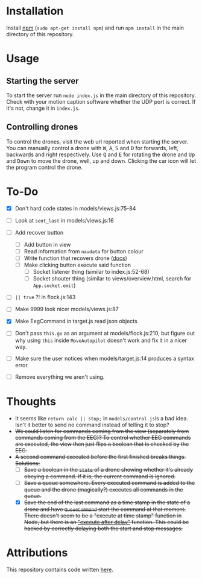 Installation
============

Install [npm](https://www.npmjs.com/) (`sudo apt-get install npm`) and run
`npm install` in the main directory of this repository.


Usage
=====

Starting the server
-------------------

To start the server run `node index.js` in the main directory of this
repository. Check with your motion caption software whether the UDP port is
correct. If it's not, change it in `index.js`.

Controlling drones
------------------

To control the drones, visit the web url reported when starting the server. You
can manually control a drone with <kbd>W</kbd>, <kbd>A</kbd>, <kbd>S</kbd> and
<kbd>D</kbd> for forwards, left, backwards and right respectively. Use <kbd>Q</kbd>
and <kbd>E</kbd> for rotating the drone and <kbd>Up</kbd> and <kbd>Down</kbd>
to move the drone, well, up and down. Clicking the car icon will let the
program control the drone.


To-Do
=====
 - [X]  Don't hard code states in models/views.js:75-84
 - [ ]  Look at `sent_last` in models/views.js:16
 - [ ]  Add recover button
     - [ ]  Add button in view
     - [ ]  Read information from `navdata` for button colour
     - [ ]  Write function that recovers drone ([docs](https://www.npmjs.com/package/ar-drone#clientdisableemergency))
     - [ ]  Make clicking button execute said function
         - [ ]  Socket listener thing (similar to index.js:52-68)
         - [ ]  Socket shouter thing (similar to views/overview.html, search for `App.socket.emit`)
 - [ ]  `|| true` ?! in flock.js:143
 - [ ]  Make 9999 look nicer models/views.js:87
 - [X]  Make EegCommand in target.js read json objects
 - [ ]  Don't pass `this.go` as an argument at models/flock.js:210, but figure
        out why using `this` inside `MoveAutopilot` doesn't work and fix it
        in a nicer way.
 - [ ]  Make sure the user notices when models/target.js:14 produces a syntax error.
 - [ ]  Remove everything we aren't using.


Thoughts
========
 -  It seems like `return calc || stop;` in `models/control.js`is a bad idea.
    Isn't it better to send no command instead of telling it to stop?
 -  ~~We could listen for commands coming from the view (separately from commands
    coming from the EEG)? To control whether EEG commands are executed, the
    view then just flips a boolean that is checked by the EEG.~~
 -  ~~A second command executed before the first finished breaks things. Solutions:~~
     - [ ]  ~~Save a boolean in the `state` of a drone showing whether it's already
            obeying a command. If it is, the current command is ignored.~~
     - [ ]  ~~Save a queue somewhere. Every executed command is added to the
            queue and the drone (magically?) executes all commands in the
            queue.~~
     - [X]  ~~Save the end of the last command as a time stamp in the state of a
            drone and have `QueueCommand` start the command at that moment.
            There doesn't seem to be a "execute at time stamp" function in Node,
            but there is an
            ["execute after delay"](https://nodejs.org/api/timers.html#timers_settimeout_callback_delay_args)
            function. This could be hacked
            by correctly delaying both the start and stop messages.~~

Attributions
============

This repository contains code written [here](https://bitbucket.org/TimLeunissen/dn-droneshow).
